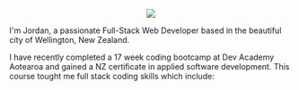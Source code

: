 <p align="center">
  <img src="https://capsule-render.vercel.app/api?text=Kia%20Ora!&animation=fadeIn&type=waving&color=gradient&height=100&customColorList=24"/>
</p>

I'm Jordan, a passionate Full-Stack Web Developer based in the beautiful city of Wellington, New Zealand.

I have recently completed a 17 week coding bootcamp at Dev Academy Aotearoa and gained a NZ certificate in applied software development. This course tought me full stack coding skills which include:

